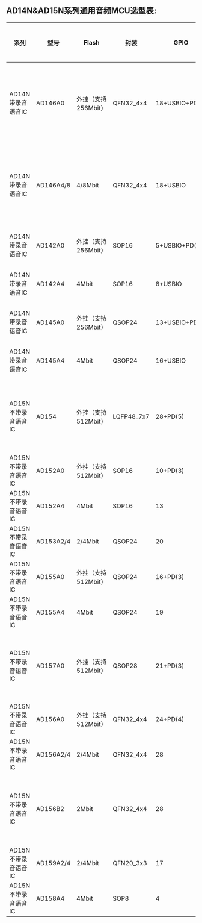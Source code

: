 
AD14N&AD15N系列通用音频MCU选型表:
-------------

系列|型号|Flash|封装|GPIO|WAKUP|UART|IIC|IIS|SPI|PWM|ADC_CH|IRDA 红外接收|MIC|AUX|FUSB|SDIO|ClassD APA|模拟音频输出 DAC|软关机|休眠|工作|串口升级|解码格式|应用场景
-|-|-|-|-|-|-|-|-|-|-|-|-|-|-|-|-|-|-|-|-|-|-|-|-|
AD14N带录音语音IC|AD146A0|外挂（支持256Mbit）|QFN32_4x4|18+USBIO+PD(5)|8|2|1|1|1|6|14CH|√|√|√|√|√|√|√|＜2uA|＜30uA|~5mA|√|1.fla,flb,flc; 2.a,b,e; 3.midi; 4.ump3;|AD14N全封装，带录音功能语音MCU；传统插卡音箱；
AD14N带录音语音IC|AD146A4/8|4/8Mbit|QFN32_4x4|18+USBIO|8|2|1|1|1|6|14CH|√|√|√|√|√|√|√|＜2uA|＜30uA|~5mA|√|1.fla,flb,flc; 2.a,b,e; 3.midi; 4.ump3;|AD14N全封装，带录音功能语音MCU；传统插卡音箱；
AD14N带录音语音IC|AD142A0|外挂（支持256Mbit）|SOP16|5+USBIO+PD(3)|7|2|1|×|1|1|7CH|√|√|√|√|√|√|√|＜2uA|＜30uA|~5mA|√|1.fla,flb,flc; 2.a,b,e; 3.midi; 4.ump3;|带录音功能语音MCU；
AD14N带录音语音IC|AD142A4|4Mbit|SOP16|8+USBIO|8|2|1|×|1|3|5CH|√|√|√|√|√|√|√|＜2uA|＜30uA|~5mA|√|1.fla,flb,flc; 2.a,b,e; 3.midi; 4.ump3;|带录音功能语音MCU；
AD14N带录音语音IC|AD145A0|外挂（支持256Mbit）|QSOP24|13+USBIO+PD(3)|8|2|1|1|1|4|11CH|√|√|√|√|√|√|√|＜2uA|＜30uA|~5mA|√|1.fla,flb,flc; 2.a,b,e; 3.midi; 4.ump3;|带录音功能语音MCU；
AD14N带录音语音IC|AD145A4|4Mbit|QSOP24|16+USBIO|8|2|1|1|1|6|13CH|√|√|√|√|√|√|√|＜2uA|＜30uA|~5mA|√|1.fla,flb,flc; 2.a,b,e; 3.midi; 4.ump3;|带录音功能语音MCU；
AD15N不带录音语音IC|AD154|外挂（支持512Mbit）|LQFP48_7x7|28+PD(5)|12|2|1|×|1|6|14CH|√|×|×|×|√|√|×|＜2uA|＜30uA|~5mA|√|1.fla,flb,flc; 2.a,b,e; 3.midi;|AD15N全封装，开发板专用封装，语音MCU；
AD15N不带录音语音IC|AD152A0|外挂（支持512Mbit）|SOP16|10+PD(3)|10|2|1|×|1|1|8CH|√|×|×|×|√|√|×|＜2uA|＜30uA|~5mA|√|1.fla,flb,flc; 2.a,b,e; 3.midi;|语音MCU
AD15N不带录音语音IC|AD152A4|4Mbit|SOP16|13|12|2|1|×|1|3|10CH|√|×|×|×|√|√|×|＜2uA|＜30uA|~5mA|√|1.fla,flb,flc; 2.a,b,e; 3.midi;|语音MCU
AD15N不带录音语音IC|AD153A2/4|2/4Mbit|QSOP24|20|12|2|1|×|1|6|12CH|√|×|×|×|√|√|×|＜2uA|＜30uA|~5mA|√|1.fla,flb,flc; 2.a,b,e; 3.midi;|语音MCU
AD15N不带录音语音IC|AD155A0|外挂（支持512Mbit）|QSOP24|16+PD(3)|12|2|1|×|1|6|10CH|√|×|×|×|√|√|×|＜2uA|＜30uA|~5mA|√|1.fla,flb,flc; 2.a,b,e; 3.midi;|语音MCU
AD15N不带录音语音IC|AD155A4|4Mbit|QSOP24|19|12|2|1|×|1|6|12CH|√|×|×|×|√|√|×|＜2uA|＜30uA|~5mA|√|1.fla,flb,flc; 2.a,b,e; 3.midi;|语音MCU
AD15N不带录音语音IC|AD157A0|外挂（支持512Mbit）|QSOP28|21+PD(3)|12|2|1|×|1|6|12CH|√|×|×|×|√|√|×|＜2uA|＜30uA|~5mA|√|1.fla,flb,flc; 2.a,b,e; 3.midi;|语音MCU（适合单面板LAYOUT的最多管脚封装）
AD15N不带录音语音IC|AD156A0|外挂（支持512Mbit）|QFN32_4x4|24+PD(4)|12|2|1|×|1|4|12CH|√|×|×|×|√|√|×|＜2uA|＜30uA|~5mA|√|1.fla,flb,flc; 2.a,b,e; 3.midi;|QFN全封装语音MCU
AD15N不带录音语音IC|AD156A2/4|2/4Mbit|QFN32_4x4|28|12|2|1|×|1|6|14|√|×|×|×|√|√|×|＜2uA|＜30uA|~5mA|√|1.fla,flb,flc; 2.a,b,e; 3.midi;|QFN全封装语音MCU
AD15N不带录音语音IC|AD156B2|2Mbit|QFN32_4x4|28|12|2|1|×|1|6|14CH|√|×|×|×|√|√|×|＜2uA|＜30uA|~5mA|√|1.fla,flb,flc; 2.a,b,e; 3.midi;|HPVDD引脚独立供电，语音MCU或充电仓MCU应用；
AD15N不带录音语音IC|AD159A2/4|2/4Mbit|QFN20_3x3|17|12|2|1|×|1|6|10CH|√|×|×|×|√|√|×|＜2uA|＜30uA|~5mA|√|1.fla,flb,flc; 2.a,b,e; 3.midi;|3x3小尺寸封装
AD15N不带录音语音IC|AD158A4|4Mbit|SOP8|4|4|2|1|×|1|映射方式|×|√|×|×|×|×|√|×|＜2uA|＜30uA|~5mA|√|1.fla,flb,flc; 2.a,b,e; 3.midi;|SOP8语音IC